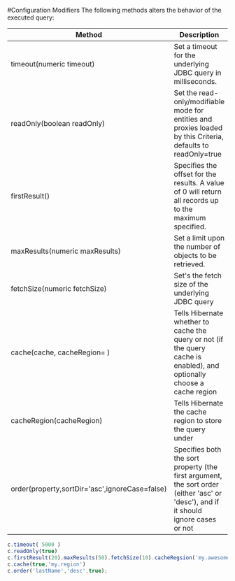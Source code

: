 #Configuration Modifiers
The following methods alters the behavior of the executed query:

| Method | Description | Example |
| --- | --- | --- |
| timeout(numeric timeout) | Set a timeout for the underlying JDBC query in milliseconds. | *timeout( 5000 )* |
| readOnly(boolean readOnly) | Set the read-only/modifiable mode for entities and proxies loaded by this Criteria, defaults to readOnly=true | *readOnly(true)* |
| firstResult() | Specifies the offset for the results. A value of 0 will return all records up to the maximum specified. | *firstResult(11)* |
| maxResults(numeric maxResults) | Set a limit upon the number of objects to be retrieved. | *maxResults(25)* |
| fetchSize(numeric fetchSize) | Set's the fetch size of the underlying JDBC query | *fetchSize(50)* |
| cache(cache, cacheRegion= ) | Tells Hibernate whether to cache the query or not (if the query cache is enabled), and optionally choose a cache region | *cache(true), cache(true,'my.cache')* |
| cacheRegion(cacheRegion) | Tells Hibernate the cache region to store the query under | cacheRegion('my.cool.cache') |
| order(property,sortDir='asc',ignoreCase=false) | Specifies both the sort property (the first argument, the sort order (either 'asc' or 'desc'), and if it should ignore cases or not | *order('lastName','asc',false)* |

```javascript
c.timeout( 5000 )
c.readOnly(true)
c.firstResult(20).maxResults(50).fetchSize(10).cacheRegsion('my.awesome.region')
c.cache(true,'my.region')
c.order('lastName','desc',true);   
```